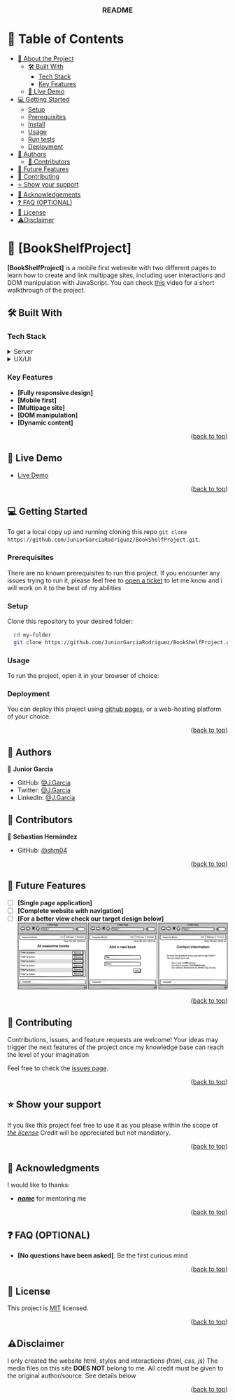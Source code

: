 <a name="readme-top"></a>

<div align="center">
  <br/>

  <h3><b>README</b></h3>

</div>

# 📗 Table of Contents

- [📖 About the Project](#about-project)
  - [🛠 Built With](#built-with)
    - [Tech Stack](#tech-stack)
    - [Key Features](#key-features)
  - [🚀 Live Demo](#live-demo)
- [💻 Getting Started](#getting-started)
  - [Setup](#setup)
  - [Prerequisites](#prerequisites)
  - [Install](#install)
  - [Usage](#usage)
  - [Run tests](#run-tests)
  - [Deployment](#triangular_flag_on_post-deployment)
- [👥 Authors](#authors)
  - [👥 Contributors](#contributors)
- [🔭 Future Features](#future-features)
- [🤝 Contributing](#contributing)
- [⭐️ Show your support](#support)
- [🙏 Acknowledgements](#acknowledgements)
- [❓ FAQ (OPTIONAL)](#faq)
- [📝 License](#license)
- [⚠️Disclaimer](#disclaimer)

# 📖 [BookShelfProject] <a name="about-project"></a>


**[BookShelfProject]** is a mobile first webesite with two different pages to learn how to create and link multipage sites, including user interactions
and DOM manipulation with JavaScript. You can check [this](https://www.loom.com/share/076ca714e3294797b2f02c0d9d543174) video for a short walkthrough of the project.

## 🛠 Built With <a name="built-with"></a>

### Tech Stack <a name="tech-stack"></a>

<details>
  <summary>Server</summary>
  <ul>
    <li><a href="https://developer.mozilla.org/en/docs/Learn/HTML">HTML</a></li>
    <li><a href="https://developer.mozilla.org/en/docs/Web/CSS">CSS</a></li>
    <li><a href="https://developer.mozilla.org/en/docs/Web/JavaScript">JavaScript</a></li>
  </ul>
</details>

<details>
  <summary>UX/UI</summary>
  <ul>
    <li><a href="https://www.behance.net/gallery/29845175/CC-Global-Summit-2015">Inspired on a design by Cindy Shin</a></li>
  </ul>
</details>


### Key Features <a name="key-features"></a>

- **[Fully responsive design]**
- **[Mobile first]**
- **[Multipage site]**
- **[DOM manipulation]**
- **[Dynamic content]**

<p align="right">(<a href="#readme-top">back to top</a>)</p>

## 🚀 Live Demo <a name="live-demo"></a>

- [Live Demo](https://juniorgarciarodriguez.github.io/BookShelfProject/)

<p align="right">(<a href="#readme-top">back to top</a>)</p>

## 💻 Getting Started <a name="getting-started"></a>


To get a local copy up and running cloning this repo `git clone https://github.com/JuniorGarciaRodriguez/BookShelfProject.git`.

### Prerequisites

There are no known prerequisites to run this project. If you encounter any issues trying to run it, please feel
free to [open a ticket](../../issues/) to let me know and i will work on it to the best of my abilities

### Setup

Clone this repository to your desired folder:

```sh
  cd my-folder
  git clone https://github.com/JuniorGarciaRodriguez/BookShelfProject.git
```

### Usage

To run the project, open it in your browser of choice:


### Deployment

You can deploy this project using [github pages](https://docs.github.com/en/pages/quickstart), or a web-hosting platform of your choice.



<p align="right">(<a href="#readme-top">back to top</a>)</p>


## 👥 Authors <a name="authors"></a>

👤 **Junior Garcia**

- GitHub: [@J.Garcia](https://github.com/JuniorGarciaRodriguez)
- Twitter: [@J.Garcia](https://twitter.com/JGarciaGez)
- LinkedIn: [@J.Garcia](https://www.linkedin.com/in/junior-g-078143191/)

## 👥 Contributors <a name="contributors"></a>

👤 **Sebastian Hernández**

- GitHub: [@shm04](https://github.com/shm04)

<p align="right">(<a href="#readme-top">back to top</a>)</p>

## 🔭 Future Features <a name="future-features"></a>

- [ ] **[Single page application]**
- [ ] **[Complete website with navigation]**
- [ ] **[For a better view check our target design below]**
![](./assets/img/finalProduct.png)

<p align="right">(<a href="#readme-top">back to top</a>)</p>

## 🤝 Contributing <a name="contributing"></a>

Contributions, issues, and feature requests are welcome! Your ideas may trigger the next features of the project once my knowledge base can reach the level of your imagination

Feel free to check the [issues page](../../issues/).

<p align="right">(<a href="#readme-top">back to top</a>)</p>

## ⭐️ Show your support <a name="support"></a>

If you like this project feel free to use it as you please within the scope of _[the license](./LICENSE)_ Credit will be appreciated but not mandatory.

<p align="right">(<a href="#readme-top">back to top</a>)</p>


## 🙏 Acknowledgments <a name="acknowledgements"></a>

I would like to thanks:
- **_[name](url)_** for mentoring me

<p align="right">(<a href="#readme-top">back to top</a>)</p>

## ❓ FAQ (OPTIONAL) <a name="faq"></a>

- **[No questions have been asked]**. Be the first curious mind

<p align="right">(<a href="#readme-top">back to top</a>)</p>

<!-- LICENSE -->

## 📝 License <a name="license"></a>

This project is [MIT](./LICENSE) licensed.

<p align="right">(<a href="#readme-top">back to top</a>)</p>

## ⚠️Disclaimer <a name="disclaimer"></a>

I only created the website html, styles and interactions _(html, css, js)_
The media files on this site __DOES NOT__ belong to me. All credit must be given to the original author/source. See details below

<p align="right">(<a href="#readme-top">back to top</a>)</p>
